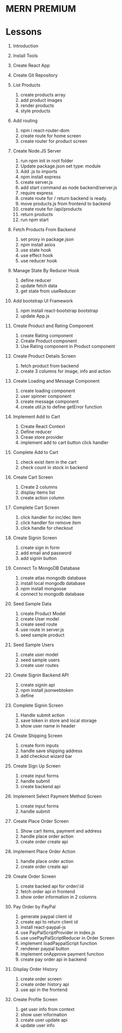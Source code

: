 # MERN PREMIUM

# Lessons
1. Introduction
2. Install Tools
3. Create React App
4. Create Git Repository

5. List Products
    1. create products array
    2. add product images
    3. render products
    4. style products

6. Add routing
    1. npm i react-router-dom
    2. create route for home screen
    3. create router for product screen

7. Create Node.JS Server
    1. run npm init in root folder
    2. Update package.json set type: module
    3. Add .js to imports
    4. npm install express
    5. create server.js
    6. add start command as node backend/server.js
    7. require express
    8. create route for / return backend is ready.
    9. move products.js from frontend to backend
    10. create route for /api/products
    11. return products
    12. run npm start

8. Fetch Products From Backend
    1. set proxy in package.json
    2. npm install axios
    3. use state hook
    4. use effect hook
    5. use reducer hook

9. Manage State By Reducer Hook
    1. define reducer
    2. update fetch data
    3. get state from useReducer

10. Add bootstrap UI Framework
    1. npm install react-bootstrap bootstrap
    2. update App.js

11. Create Product and Rating Component
    1. create Rating component
    2. Create Product component
    3. Use Rating component in Product component

12. Create Product Details Screen
    1. fetch product from backend
    2. create 3 columns for image, info and action

13. Create Loading and Message Component
    1. create loading component
    2. user spinner component
    3. create message component
    4. create util.js to define getError function

14. Implement Add to Cart
    1. Create React Context
    2. Define reducer
    3. Creae store provider
    4. implement add to cart button click handler

15. Complete Add to Cart
    1. check exist item in the cart
    2. check count in stock in backend

16. Create Cart Screen
    1. Create 2 columns
    2. display items list
    3. create action column

17. Complete Cart Screen
    1. click handler for inc/dec item
    2. click handler for remove item
    3. click handle for checkout

18. Create Signin Screen
    1. create sign in form
    2. add email and password
    3. add signin button

19. Connect To MongoDB Database
    1. create atlas mongodb database
    2. install local mongodb database
    3. npm install mongoose
    4. connect to mongodb database

20. Seed Sample Data
    1. create Product Model
    2. create User model
    3. create seed route
    4. use route in server.js
    5. seed sample product

21. Seed Sample Users
    1. create user model
    2. seed sample users
    3. create user routes

22. Create Signin Backend API
    1. create signin api
    2. npm install jsonwebtoken
    3. define 

23. Complete Signin Screen
    1. Handle submit action
    2. save token in store and local storage
    3. show user name in header

24. Create Shipping Screen
    1. create form inputs
    2. handle save shipping address
    3. add checkout wizard bar

25. Create Sign Up Screen
    1. create input forms
    2. handle submit
    3. create backend api

26. Implement Select Payment Method Screen
    1. create input forms
    2. handle submit

27. Create Place Order Screen
    1. Show cart items, payment and address
    2. handle place order action
    3. create order create api

28. Implement Place Order Action
    1. handle place order action
    2. create order create api

29. Create Order Screen
    1. create backed api for order/:id
    2. fetch order api in frontend
    3. show order information in 2 columns

30. Pay Order by PayPal
    1. generate paypal client id
    2. create api to return client id
    3. install react-paypal-js
    4. use PayPalScriptProvider in index.js
    5. use usePayPalScriptReducer in Order Screen
    6. implement loadPaypalScript function
    7. rendener paypal button
    8. implement onApprove payment function
    9. create pay order api in backend

31. Display Order History
    1. create order screen
    2. create order history api
    3. use api in the frontend

32. Create Profile Screen
    1. get user info from context
    2. show user information
    3. create user update api
    4. update user info